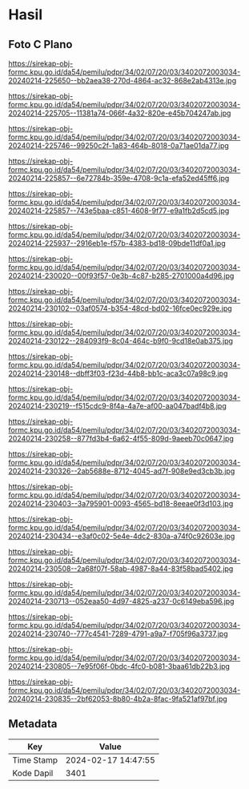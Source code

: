 # Hasil

## Foto C Plano

https://sirekap-obj-formc.kpu.go.id/da54/pemilu/pdpr/34/02/07/20/03/3402072003034-20240214-225650--bb2aea38-270d-4864-ac32-868e2ab4313e.jpg

https://sirekap-obj-formc.kpu.go.id/da54/pemilu/pdpr/34/02/07/20/03/3402072003034-20240214-225705--11381a74-066f-4a32-820e-e45b704247ab.jpg

https://sirekap-obj-formc.kpu.go.id/da54/pemilu/pdpr/34/02/07/20/03/3402072003034-20240214-225746--99250c2f-1a83-464b-8018-0a71ae01da77.jpg

https://sirekap-obj-formc.kpu.go.id/da54/pemilu/pdpr/34/02/07/20/03/3402072003034-20240214-225857--6e72784b-359e-4708-9c1a-efa52ed45ff6.jpg

https://sirekap-obj-formc.kpu.go.id/da54/pemilu/pdpr/34/02/07/20/03/3402072003034-20240214-225857--743e5baa-c851-4608-9f77-e9a1fb2d5cd5.jpg

https://sirekap-obj-formc.kpu.go.id/da54/pemilu/pdpr/34/02/07/20/03/3402072003034-20240214-225937--2916eb1e-f57b-4383-bd18-09bde11df0a1.jpg

https://sirekap-obj-formc.kpu.go.id/da54/pemilu/pdpr/34/02/07/20/03/3402072003034-20240214-230020--00f93f57-0e3b-4c87-b285-2701000a4d96.jpg

https://sirekap-obj-formc.kpu.go.id/da54/pemilu/pdpr/34/02/07/20/03/3402072003034-20240214-230102--03af0574-b354-48cd-bd02-16fce0ec929e.jpg

https://sirekap-obj-formc.kpu.go.id/da54/pemilu/pdpr/34/02/07/20/03/3402072003034-20240214-230122--284093f9-8c04-464c-b9f0-9cd18e0ab375.jpg

https://sirekap-obj-formc.kpu.go.id/da54/pemilu/pdpr/34/02/07/20/03/3402072003034-20240214-230148--dbff3f03-f23d-44b8-bb1c-aca3c07a98c9.jpg

https://sirekap-obj-formc.kpu.go.id/da54/pemilu/pdpr/34/02/07/20/03/3402072003034-20240214-230219--f515cdc9-8f4a-4a7e-af00-aa047badf4b8.jpg

https://sirekap-obj-formc.kpu.go.id/da54/pemilu/pdpr/34/02/07/20/03/3402072003034-20240214-230258--877fd3b4-6a62-4f55-809d-9aeeb70c0647.jpg

https://sirekap-obj-formc.kpu.go.id/da54/pemilu/pdpr/34/02/07/20/03/3402072003034-20240214-230326--2ab5688e-8712-4045-ad7f-908e9ed3cb3b.jpg

https://sirekap-obj-formc.kpu.go.id/da54/pemilu/pdpr/34/02/07/20/03/3402072003034-20240214-230403--3a795901-0093-4565-bd18-8eeae0f3d103.jpg

https://sirekap-obj-formc.kpu.go.id/da54/pemilu/pdpr/34/02/07/20/03/3402072003034-20240214-230434--e3af0c02-5e4e-4dc2-830a-a74f0c92603e.jpg

https://sirekap-obj-formc.kpu.go.id/da54/pemilu/pdpr/34/02/07/20/03/3402072003034-20240214-230508--2a68f07f-58ab-4987-8a44-83f58bad5402.jpg

https://sirekap-obj-formc.kpu.go.id/da54/pemilu/pdpr/34/02/07/20/03/3402072003034-20240214-230713--052eaa50-4d97-4825-a237-0c6149eba596.jpg

https://sirekap-obj-formc.kpu.go.id/da54/pemilu/pdpr/34/02/07/20/03/3402072003034-20240214-230740--777c4541-7289-4791-a9a7-f705f96a3737.jpg

https://sirekap-obj-formc.kpu.go.id/da54/pemilu/pdpr/34/02/07/20/03/3402072003034-20240214-230805--7e95f06f-0bdc-4fc0-b081-3baa61db22b3.jpg

https://sirekap-obj-formc.kpu.go.id/da54/pemilu/pdpr/34/02/07/20/03/3402072003034-20240214-230835--2bf62053-8b80-4b2a-8fac-9fa521af97bf.jpg


## Metadata

| Key        | Value               |
| ---------- | ------------------- |
| Time Stamp | 2024-02-17 14:47:55 |
| Kode Dapil | 3401                |



